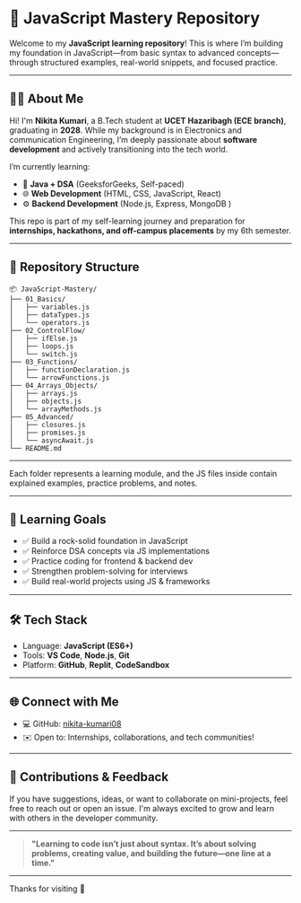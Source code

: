 # 🚀 JavaScript Mastery Repository

Welcome to my **JavaScript learning repository**! This is where I’m building my foundation in JavaScript—from basic syntax to advanced concepts—through structured examples, real-world snippets, and focused practice.

--- 

## 👩‍💻 About Me

Hi! I'm **Nikita Kumari**, a B.Tech student at **UCET Hazaribagh (ECE branch)**, graduating in **2028**. While my background is in Electronics and communication Engineering, I’m deeply passionate about **software development** and actively transitioning into the tech world.

I’m currently learning:
- 📌 **Java + DSA** (GeeksforGeeks, Self-paced)
- 🌐 **Web Development** (HTML, CSS, JavaScript, React)
- ⚙️ **Backend Development** (Node.js, Express, MongoDB )

This repo is part of my self-learning journey and preparation for **internships, hackathons, and off-campus placements** by my 6th semester.

---

## 📁 Repository Structure

```text
📦 JavaScript-Mastery/
├── 01_Basics/
│   ├── variables.js
│   ├── dataTypes.js
│   └── operators.js
├── 02_ControlFlow/
│   ├── ifElse.js
│   ├── loops.js
│   └── switch.js
├── 03_Functions/
│   ├── functionDeclaration.js
│   └── arrowFunctions.js
├── 04_Arrays_Objects/
│   ├── arrays.js
│   ├── objects.js
│   └── arrayMethods.js
├── 05_Advanced/
│   ├── closures.js
│   ├── promises.js
│   └── asyncAwait.js
└── README.md
```


---


Each folder represents a learning module, and the JS files inside contain explained examples, practice problems, and notes.

---

## 🎯 Learning Goals

- ✅ Build a rock-solid foundation in JavaScript
- ✅ Reinforce DSA concepts via JS implementations
- ✅ Practice coding for frontend & backend dev
- ✅ Strengthen problem-solving for interviews
- ✅ Build real-world projects using JS & frameworks

---

## 🛠️ Tech Stack

- Language: **JavaScript (ES6+)**
- Tools: **VS Code**, **Node.js**, **Git**
- Platform: **GitHub**, **Replit**, **CodeSandbox**

---

## 🌐 Connect with Me

- 💻 GitHub: [nikita-kumari08](https://github.com/nikita-kumari08)
- ✉️ Open to: Internships, collaborations, and tech communities!

---

## 🤝 Contributions & Feedback

If you have suggestions, ideas, or want to collaborate on mini-projects, feel free to reach out or open an issue. I'm always excited to grow and learn with others in the developer community.

---

> **"Learning to code isn’t just about syntax. It’s about solving problems, creating value, and building the future—one line at a time."**

---

Thanks for visiting 🌟
